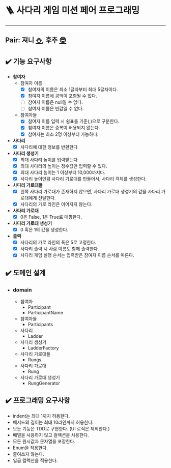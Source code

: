 # 🪜 사다리 게임 미션 페어 프로그래밍

---

##  Pair: 져니 [⛄️](http://github.com/cl8d), 후추 [😎](https://github.com/Combi153)


## ✔️ 기능 요구사항
- **참여자**
  - 참여자 이름
    - [x] 참여자의 이름은 최소 1글자부터 최대 5글자이다.
    - [x] 참여자 이름에 공백이 포함될 수 없다.
    - [ ] 참여자 이름은 null일 수 없다.
    - [ ] 참여자 이름은 빈값일 수 없다.
  - 참여자들
    - [x] 참여자 이름 입력 시 쉼표를 기준(,)으로 구분한다.
    - [x] 참여자 이름은 중복이 허용되지 않는다.
    - [x] 참여자는 최소 2명 이상부터 가능하다.
- **사다리**
  - [x] 사다리에 대한 정보를 반환한다.  
- **사다리 생성기**
  - [x] 최대 사다리 높이를 입력받는다.
  - [x] 최대 사다리의 높이는 정수값만 입력할 수 있다.
  - [x] 최대 사다리 높이는 1 이상부터 10,000까지다.
  - [x] 사다리 높이만큼 사다리 가로대를 만들어서, 사다리 객체를 생성한다.
- **사다리 가로대들**
  - [x] 왼쪽 사다리 가로대가 존재하지 않으면, 사다리 가로대 생성기의 값을 사다리 가로대에게 전달한다.
  - [x] 사다리의 가로 라인은 이어지지 않는다.
- **사다리 가로대**
  - [x] 0은 False, 1은 True로 매핑한다.
- **사다리 가로대 생성기**
  - [x] 0 혹은 1의 값을 생성한다.
- **출력**
  - [x] 사다리의 가로 라인의 폭은 5로 고정한다.
  - [x] 사다리 출력 시 사람 이름도 함께 출력한다.
  - [x] 사다리 게임 실행 순서는 입력받은 참여자 이름 순서를 따른다.

## ✔️ 도메인 설계
- ### domain
  - 참여자
    - Participant 
    - ParticipantName
  - 참여자들
    - Participants
  - 사다리
    - Ladder
  - 사다리 생성기
    - LadderFactory
  - 사다리 가로대들
    - Rungs
  - 사다리 가로대
    - Rung
  - 사다리 가로대 생성기
    - RungGenerator

## ✔️ 프로그래밍 요구사항
- indent는 최대 1까지 허용한다.
- 메서드의 길이는 최대 10라인까지 허용한다.
- 모든 기능은 TDD로 구현한다. (UI 로직은 제외한다.)
- 배열을 사용하지 않고 컬렉션을 사용한다.
- 모든 원시값과 문자열을 포장한다.
- Enum을 적용한다.
- 줄여쓰지 않는다.
- 일급 컬렉션을 적용한다.
